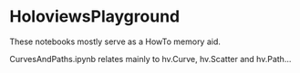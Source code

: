 # HoloviewsPlayground

These notebooks mostly serve as a HowTo memory aid.

CurvesAndPaths.ipynb relates mainly to hv.Curve, hv.Scatter and hv.Path...
